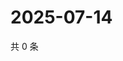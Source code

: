 # 2025-07-14

共 0 条

<!-- BEGIN ZHIHUVIDEO -->
<!-- 最后更新时间 Mon Jul 14 2025 19:11:29 GMT+0800 (China Standard Time) -->

<!-- END ZHIHUVIDEO -->
